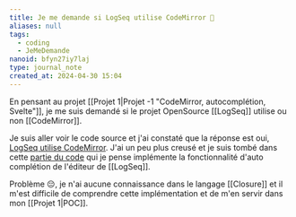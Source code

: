 ```yaml
---
title: Je me demande si LogSeq utilise CodeMirror 🤔
aliases: null
tags:
  - coding
  - JeMeDemande
nanoid: bfyn27iy7laj
type: journal_note
created_at: 2024-04-30 15:04
---
```

En pensant au projet [[Projet 1|Projet -1 "CodeMirror, autocomplétion, Svelte"]], je me suis demandé si le projet OpenSource [[LogSeq]] utilise ou non [[CodeMirror]].

Je suis aller voir le code source et j'ai constaté que la réponse est oui, [LogSeq utilise CodeMirror](https://github.com/logseq/logseq/blob/e40e39c3aa5b906185a82ced04e2e33b03dafb71/package.json#L112). J'ai un peu plus creusé et je suis tombé dans cette [partie du code](https://github.com/logseq/logseq/blob/e40e39c3aa5b906185a82ced04e2e33b03dafb71/src/main/frontend/components/editor.cljs#L319) qui je pense implémente la fonctionnalité d'auto complétion de l'éditeur de [[LogSeq]].

Problème 😔, je n'ai aucune connaissance dans le langage [[Closure]] et il m'est difficile de comprendre cette implémentation et de m'en servir dans mon [[Projet 1|POC]].
